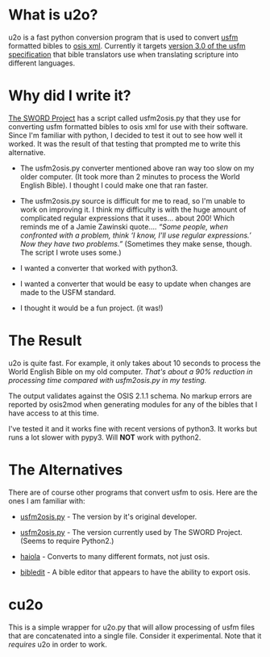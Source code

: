 # What is u2o?

u2o is a fast python conversion program that is used to convert [usfm](http://paratext.org/about/usfm) formatted bibles to [osis xml](http://bibletechnologies.net/). Currently it targets [version 3.0 of the usfm specification](http://ubsicap.github.io/usfm/) that bible translators use when translating scripture into different languages.

# Why did I write it?

[The SWORD Project](http://www.crosswire.org/) has a script called usfm2osis.py that they use for converting usfm formatted bibles to osis xml for use with their software. Since I'm familiar with python, I decided to test it out to see how well it worked. It was the result of that testing that prompted me to write this alternative.

* The usfm2osis.py converter mentioned above ran way too slow on my older computer. (It took more than 2 minutes to process the World English Bible). I thought I could make one that ran faster.

* The usfm2osis.py source is difficult for me to read, so I'm unable to work on improving it. I think my difficulty is with the huge amount of complicated regular expressions that it uses... about 200! Which reminds me of a Jamie Zawinski quote.... *“Some people, when confronted with a problem, think ‘I know, I'll use regular expressions.’ Now they have two problems.”* (Sometimes they make sense, though. The script I wrote uses some.)

* I wanted a converter that worked with python3.

* I wanted a converter that would be easy to update when changes are made to the USFM standard.

* I thought it would be a fun project. (it was!)

# The Result

u2o is quite fast. For example, it only takes about 10 seconds to process the World English Bible on my old computer. *That's about a 90% reduction in processing time compared with usfm2osis.py in my testing.*

The output validates against the OSIS 2.1.1 schema. No markup errors are reported by osis2mod when generating modules for any of the bibles that I have access to at this time.

I've tested it and it works fine with recent versions of python3. It works but runs a lot slower with pypy3. Will **NOT** work with python2.

# The Alternatives

There are of course other programs that convert usfm to osis. Here are the ones I am familiar with:

* [usfm2osis.py](https://github.com/chrislit/usfm2osis) - The version by it's original developer.

* [usfm2osis.py](https://github.com/refdoc/Module-tools) - The version currently used by The SWORD Project. (Seems to require Python2.)

* [haiola](http://haiola.org/) - Converts to many different formats, not just osis.

* [bibledit](http://bibledit.org/) - A bible editor that appears to have the ability to export osis.

# cu2o

This is a simple wrapper for u2o.py that will allow processing of usfm files that are concatenated into a single file. Consider it experimental. Note that it *requires* u2o in order to work.
